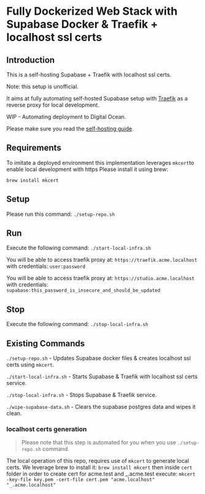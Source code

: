 # Fully Dockerized Web Stack with Supabase Docker & Traefik + localhost ssl certs

## Introduction

This is a self-hosting Supabase + Traefik with localhost ssl certs.

Note: this setup is unofficial.

It aims at fully automating self-hosted Supabase setup with [Traefik](https://github.com/traefik/traefik) as a reverse proxy for local development.

WIP - Automating deployment to Digital Ocean.

Please make sure you read the [self-hosting guide](https://supabase.io/docs/guides/self-hosting#running-supabase).

## Requirements 

To imitate a deployed environment this implementation leverages `mkcert`to enable local development with https
Please install it using brew:

`brew install mkcert`

## Setup

Please run this command:
`./setup-repo.sh`

## Run

Execute the following command:
`./start-local-infra.sh`

You will be able to access traefik proxy at:
`https://traefik.acme.localhost`
with credentials:
`user:password`

You will be able to access traefik proxy at:
`https://studio.acme.localhost`
with credentials:
`supabase:this_password_is_insecure_and_should_be_updated`

## Stop

Execute the following command:
`./stop-local-infra.sh`

## Existing Commands

`./setup-repo.sh` - Updates Supabase docker files & creates localhost ssl certs using `mkcert`.

`./start-local-infra.sh` - Starts Supabase & Traefik with localhost ssl certs service.

`./stop-local-infra.sh` - Stops Supabase & Traefik service.

`./wipe-supabase-data.sh` - Clears the supabase postgres data and wipes it clean.

### localhost certs generation

> Please note that this step is automated for you when you use `./setup-repo.sh` command.

The local operation of this repo, requires use of `mkcert` to generate local certs.
We leverage brew to install it:
`brew install mkcert`
then inside `cert` folder in order to create cert for acme.test and _.acme.test execute:
`mkcert -key-file key.pem -cert-file cert.pem "acme.localhost" "_.acme.localhost"`
